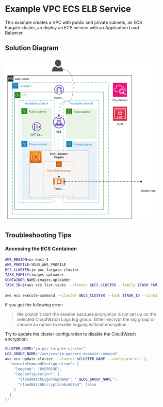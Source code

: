 
# Example VPC ECS ELB Service

This example creates a VPC with public and private subnets, an ECS Fargate cluster, an deploy an ECS service with an Application Load Balancer.

## Solution Diagram

![example-vpc-ecs-elb-service](./assets/example-vpc-ecs-elb-service.svg)

## Troubleshooting Tips

### Accessing the ECS Container:

```bash
AWS_REGION=us-east-1
AWS_PROFILE=YOUR_AWS_PROFILE
ECS_CLUSTER=jm-poc-fargate-cluster
TASK_FAMILY=images-uploader
CONTAINER_NAME=images-uploader
TASK_ID=$(aws ecs list-tasks --cluster $ECS_CLUSTER --family $TASK_FAMILY --region $AWS_REGION --profile $AWS_PROFILE | jq -r '.taskArns | .[0]')

aws ecs execute-command --cluster $ECS_CLUSTER --task $TASK_ID --container $CONTAINER_NAME --command "/bin/bash" --interactive --region $AWS_REGION --profile $AWS_PROFILE
```

If you get the following error:

> We couldn't start the session because encryption is not set up on the selected CloudWatch Logs log group. Either encrypt the log group or choose an option to enable logging without encryption.

Try to update the cluster configuration to disable the CloudWatch encryption:

```bash
CLUSTER_NAME="jm-poc-fargate-cluster"
LOG_GROUP_NAME="/aws/ecs/jm-poc/ecs-execute-command"
aws ecs update-cluster --cluster $CLUSTER_NAME --configuration '{
  "executeCommandConfiguration": {
    "logging": "OVERRIDE",
    "logConfiguration": {
      "cloudWatchLogGroupName": "'$LOG_GROUP_NAME'",
      "cloudWatchEncryptionEnabled": false
    }
  }
}'
```

